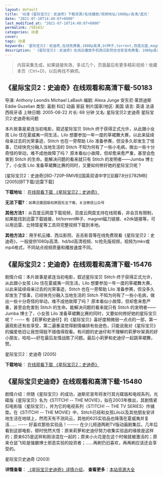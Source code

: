 ```yaml
---
layout: default
title: '动漫《星际宝贝2：史迪奇》下载资源/在线播放/视频地址/1080p/高清/蓝光'
date: "2021-07-10T14:40:07+0800"
last_modified_at: "2021-07-10T14:40:07+0800"
permalink: /50183/
categories: 动漫
cover:
tags: 动漫
keywords: '星际宝贝2：史迪奇,在线免费看,1080p高清,bt种子,torrent,百度云盘,magnet,磁力链,迅雷下载资源'
description: '《星际宝贝2：史迪奇》在线云播放手机西瓜影院吉吉影音免费看，1080p高清bd/hd未删减完整版和tc抢先枪版，mkv/mp4格式，附带bt/torrent种子、magnet/磁力链、百度云盘、网盘资源迅雷下载链接'
---
```


>内容采集生成，如果链接失效，多试几个，页面最后有更多精彩视频！收藏本页（Ctrl+D)，以后再找不麻烦。


## 《星际宝贝2：史迪奇》在线观看和高清下载-50183

导演: Anthony Leondis Michael LaBash 编剧: Alexa Junge 安东尼·莱昂迪斯 Eddie Guzelian 类型: 喜剧 科幻 动画 家庭 制片国家/地区: 美国 语言: 英语 法语 西班牙语 上映日期: 2005-08-22 片长: 68 分钟 又名: 星际宝贝2:史迪奇 星际宝贝2:史迪奇有问题

本片故事是紧连当初电影，叙述星际宝贝 Stitch 终于获得正式允许，从此跟小女孩 Lilo 住在夏威夷一同生活，Lilo 想要参加一年一度的草裙舞大赛，以此来延续母亲过去的光荣事迹，Stitch 也在一旁帮助 Lilo 准备参赛，但没多久却发生了怪事，已经快充分融入当地生活的 Stitch 不知为何有了一些小毛病，做出一些十分奇怪的举动，难不成他故障了吗？ 原本看似小故障，但却愈来愈严重，甚至会危害到 Stitch 的生命。能解决问题的看来就只有 Stitch 的发明者——Jumba 博士了，小女孩 Lilo 准备草裙舞比赛的同时，又要如何修好她的星际宝贝呢？


[星际宝贝2：史迪奇][BD-720P-RMVB][国英双语中字][豆瓣7.8分][782MB][2005][BT下载/迅雷下载]

**下载地址**： [在线观看下载 《星际宝贝2：史迪奇》](https://www.btdx8.com/torrent/lilo_stitch2_2015.html) 


**无法下载?**：`如果迅雷因版权原因无法下载，关注微信公众号 `

**其他方法1**：从百度云网盘下载视频，百度云网盘支持在线观看，非会员有限制，如果能找到迅雷下载链接、bt/torrent种子、magnet磁力链接、e2dk链接等，可以用迅雷、比特彗星等工具将完整视频下载到本地。

**其他方法2**：用手机云播、西瓜影院、吉吉影音等在线免费观看《星际宝贝2：史迪奇》，一般提供1080p高清、hd/bd高清视频、tc抢先版视频，视频为mkv或mp4格式，不同站点视频质量和播放速度不同。


## 《星际宝贝2：史迪奇》在线观看和高清下载-15476

剧情介绍：本片故事是紧连当初电影，叙述星际宝贝 Stitch 终于获得正式允许，从此跟小女孩 Lilo 住在夏威夷一同生活，Lilo 想要参加一年一度的草裙舞大赛，以此来延续母亲过去的光荣事迹，Stitch 也在一旁帮助 Lilo 准备参赛，但没多久却发生了怪事，已经快充分融入当地生活的 Stitch 不知为何有了一些小毛病，做出一些十分奇怪的举动，难不成他故障了吗？ 原本看似小故障，但却愈来愈严重，甚至会危害到 Stitch 的生命。能解决问题的看来就只有 Stitch 的发明者——Jumba 博士了，小女孩 Lilo 准备草裙舞比赛的同时，又要如何修好她的星际宝贝呢？ ----- 有【莉萝和史迪仔】的《星际宝贝》喜好度稍微弱一点点的一部，第一遍观影还有些享受，第二遍重温觉得剧情编排有些逊色，只能说我对《星际宝贝》的偏爱依旧让我觉得挺不错值得观看。有问题的史迪仔和不理解的莉萝吵架真的好小朋友，哈哈~~好在最后友情战胜了问题。最后小莉萝和史迪仔一起跳草裙舞，赞。


星际宝贝2：史迪奇 (2005)

**下载地址**： [在线观看下载 《星际宝贝2：史迪奇》](https://www.btbtdy.me/btdy/dy4585.html) 


## 《星际宝贝史迪奇》在线观看和高清下载-15480

剧情介绍：伴随《星际宝贝》的成功，迪斯尼宣布将发行其光碟版和电视系列。光碟版《星际宝贝》名为《STITCH! -- THE MOVIE》，拟在2003年推出，其剧情紧扣电影版〈星际宝贝〉，并为它的电视系列〈STITCH! -- THE TV SERIES〉作铺垫。在《STITCH! -- THE MOVIE》中，Stitch已经和女孩Lilo以及其他朋友安详地生活在地球上，然而天有不测风云，其他的625实验品也降落在夏威夷并复活…… ----- 好喜欢那些实验品！------ 在少儿频道两刷TV版动画剧集后，几年后看到这部电影，顿时恍然大悟：原来莉萝和史迪仔努力收集实验品的缘故是这样的；原来625是这样和刚涂混在一起的；原来小火花是在这个时候就被激活的；原来仓鼠飞轮是强霸博士邪恶实验的投资者；……再刷仍旧喜欢，再再刷应该还会享受的。


星际宝贝史迪奇 (2003)

**详情查看**： [《星际宝贝史迪奇》详情介绍](/movie/15480/)， **查看更多**：[本站资源大全](/movie/t/all/)


